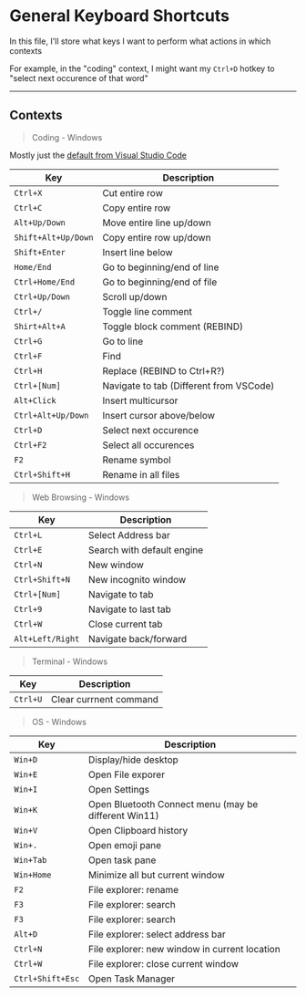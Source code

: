 # General Keyboard Shortcuts

In this file, I'll store what keys I want to perform what actions in which contexts

For example, in the "coding" context, I might want my `Ctrl+D` hotkey to "select next occurence of that word"

---

## Contexts

> Coding - Windows

Mostly just the [default from Visual Studio Code](https://code.visualstudio.com/shortcuts/keyboard-shortcuts-windows.pdf)

| Key                 | Description                             |
| ------------------- | --------------------------------------- |
| `Ctrl+X`            | Cut entire row                          |
| `Ctrl+C`            | Copy entire row                         |
| `Alt+Up/Down`       | Move entire line up/down                |
| `Shift+Alt+Up/Down` | Copy entire row up/down                 |
| `Shift+Enter`       | Insert line below                       |
| `Home/End`          | Go to beginning/end of line             |
| `Ctrl+Home/End`     | Go to beginning/end of file             |
| `Ctrl+Up/Down`      | Scroll up/down                          |
| `Ctrl+/`            | Toggle line comment                     |
| `Shirt+Alt+A`       | Toggle block comment (REBIND)           |
| `Ctrl+G`            | Go to line                              |
| `Ctrl+F`            | Find                                    |
| `Ctrl+H`            | Replace (REBIND to Ctrl+R?)             |
| `Ctrl+[Num]`        | Navigate to tab (Different from VSCode) |
| `Alt+Click`         | Insert multicursor                      |
| `Ctrl+Alt+Up/Down`  | Insert cursor above/below               |
| `Ctrl+D`            | Select next occurence                   |
| `Ctrl+F2`           | Select all occurences                   |
| `F2`                | Rename symbol                           |
| `Ctrl+Shift+H`      | Rename in all files                     |

> Web Browsing - Windows

| Key              | Description                |
| ---------------- | -------------------------- |
| `Ctrl+L`         | Select Address bar         |
| `Ctrl+E`         | Search with default engine |
| `Ctrl+N`         | New window                 |
| `Ctrl+Shift+N`   | New incognito window       |
| `Ctrl+[Num]`     | Navigate to tab            |
| `Ctrl+9`         | Navigate to last tab       |
| `Ctrl+W`         | Close current tab          |
| `Alt+Left/Right` | Navigate back/forward      |

> Terminal - Windows

| Key      | Description            |
| -------- | ---------------------- |
| `Ctrl+U` | Clear currnent command |

> OS - Windows

| Key              | Description                                          |
| ---------------- | ---------------------------------------------------- |
| `Win+D`          | Display/hide desktop                                 |
| `Win+E`          | Open File exporer                                    |
| `Win+I`          | Open Settings                                        |
| `Win+K`          | Open Bluetooth Connect menu (may be different Win11) |
| `Win+V`          | Open Clipboard history                               |
| `Win+.`          | Open emoji pane                                      |
| `Win+Tab`        | Open task pane                                       |
| `Win+Home`       | Minimize all but current window                      |
| `F2`             | File explorer: rename                                |
| `F3`             | File explorer: search                                |
| `F3`             | File explorer: search                                |
| `Alt+D`          | File explorer: select address bar                    |
| `Ctrl+N`         | File explorer: new window in current location        |
| `Ctrl+W`         | File explorer: close current window                  |
| `Ctrl+Shift+Esc` | Open Task Manager                                    |
